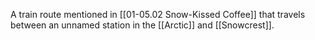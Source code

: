 A train route mentioned in [[01-05.02 Snow-Kissed Coffee]] that travels between an unnamed station in the [[Arctic]] and [[Snowcrest]].